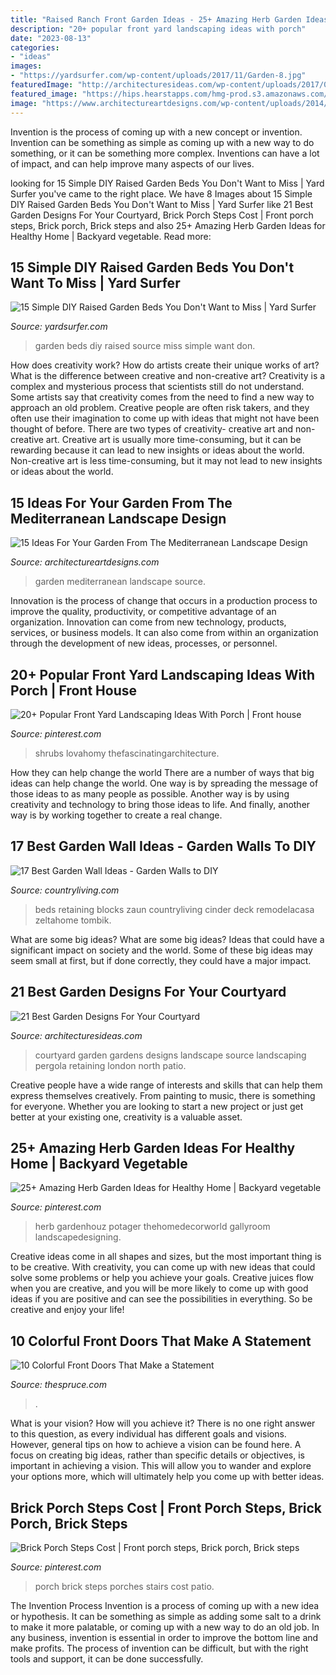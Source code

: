```yaml
---
title: "Raised Ranch Front Garden Ideas - 25+ Amazing Herb Garden Ideas For Healthy Home"
description: "20+ popular front yard landscaping ideas with porch"
date: "2023-08-13"
categories:
- "ideas"
images:
- "https://yardsurfer.com/wp-content/uploads/2017/11/Garden-8.jpg"
featuredImage: "http://architecturesideas.com/wp-content/uploads/2017/06/14-31.jpg"
featured_image: "https://hips.hearstapps.com/hmg-prod.s3.amazonaws.com/images/creditremodelandolacasa-com-1585535880.jpg?crop=0.888888888888889xw:1xh;center,top&amp;resize=480:*"
image: "https://www.architectureartdesigns.com/wp-content/uploads/2014/10/15-Ideas-For-Your-Garden-From-The-Mediterranean-Landscape-Design-10-630x945.jpg"
---
```



Invention is the process of coming up with a new concept or invention. Invention can be something as simple as coming up with a new way to do something, or it can be something more complex. Inventions can have a lot of impact, and can help improve many aspects of our lives.

	

		
looking for 15 Simple DIY Raised Garden Beds You Don&#039;t Want to Miss | Yard Surfer you've came to the right place. We have 8 Images about 15 Simple DIY Raised Garden Beds You Don&#039;t Want to Miss | Yard Surfer like 21 Best Garden Designs For Your Courtyard, Brick Porch Steps Cost | Front porch steps, Brick porch, Brick steps and also 25+ Amazing Herb Garden Ideas for Healthy Home | Backyard vegetable. Read more:
		
    
## 15 Simple DIY Raised Garden Beds You Don&#039;t Want To Miss | Yard Surfer

<img loading=lazy src="https://yardsurfer.com/wp-content/uploads/2017/11/Garden-8.jpg" onerror="this.onerror=null;this.src='https://tse3.mm.bing.net/th?id=OIP.pFpdLQO-sUN6c3cFPu2IQgHaMq&amp;pid=15.1';" alt="15 Simple DIY Raised Garden Beds You Don&#039;t Want to Miss | Yard Surfer">

_Source: yardsurfer.com_

>garden beds diy raised source miss simple want don. 

	

How does creativity work? How do artists create their unique works of art? What is the difference between creative and non-creative art?
Creativity is a complex and mysterious process that scientists still do not understand. Some artists say that creativity comes from the need to find a new way to approach an old problem. Creative people are often risk takers, and they often use their imagination to come up with ideas that might not have been thought of before. There are two types of creativity- creative art and non-creative art. Creative art is usually more time-consuming, but it can be rewarding because it can lead to new insights or ideas about the world. Non-creative art is less time-consuming, but it may not lead to new insights or ideas about the world.

    
## 15 Ideas For Your Garden From The Mediterranean Landscape Design

<img loading=lazy src="https://www.architectureartdesigns.com/wp-content/uploads/2014/10/15-Ideas-For-Your-Garden-From-The-Mediterranean-Landscape-Design-10-630x945.jpg" onerror="this.onerror=null;this.src='https://tse3.mm.bing.net/th?id=OIP.VkgAJSmfdNTqZZrAYmjHhwHaLH&amp;pid=15.1';" alt="15 Ideas For Your Garden From The Mediterranean Landscape Design">

_Source: architectureartdesigns.com_

>garden mediterranean landscape source. 

	

Innovation is the process of change that occurs in a production process to improve the quality, productivity, or competitive advantage of an organization. Innovation can come from new technology, products, services, or business models. It can also come from within an organization through the development of new ideas, processes, or personnel.

    
## 20+ Popular Front Yard Landscaping Ideas With Porch | Front House

<img loading=lazy src="https://i.pinimg.com/736x/21/73/01/2173018c86679dee3ddd41cc2966a98a.jpg" onerror="this.onerror=null;this.src='https://tse1.mm.bing.net/th?id=OIP.ZjdqBRn8jFPqk_PPy49sZwHaFj&amp;pid=15.1';" alt="20+ Popular Front Yard Landscaping Ideas With Porch | Front house">

_Source: pinterest.com_

>shrubs lovahomy thefascinatingarchitecture. 

	

How they can help change the world
There are a number of ways that big ideas can help change the world. One way is by spreading the message of those ideas to as many people as possible. Another way is by using creativity and technology to bring those ideas to life. And finally, another way is by working together to create a real change.

    
## 17 Best Garden Wall Ideas - Garden Walls To DIY

<img loading=lazy src="https://hips.hearstapps.com/hmg-prod.s3.amazonaws.com/images/creditremodelandolacasa-com-1585535880.jpg?crop=0.888888888888889xw:1xh;center,top&amp;resize=480:*" onerror="this.onerror=null;this.src='https://tse4.mm.bing.net/th?id=OIP.eXfzXRp6Q-RygLtNFOk_nQAAAA&amp;pid=15.1';" alt="17 Best Garden Wall Ideas - Garden Walls to DIY">

_Source: countryliving.com_

>beds retaining blocks zaun countryliving cinder deck remodelacasa zeltahome tombik. 

	

What are some big ideas?
What are some big ideas? Ideas that could have a significant impact on society and the world. Some of these big ideas may seem small at first, but if done correctly, they could have a major impact.

    
## 21 Best Garden Designs For Your Courtyard

<img loading=lazy src="http://architecturesideas.com/wp-content/uploads/2017/06/14-31.jpg" onerror="this.onerror=null;this.src='https://tse2.mm.bing.net/th?id=OIP.7p6D42WDy6dm-7lbF2qIrwHaEw&amp;pid=15.1';" alt="21 Best Garden Designs For Your Courtyard">

_Source: architecturesideas.com_

>courtyard garden gardens designs landscape source landscaping pergola retaining london north patio. 

	

Creative people have a wide range of interests and skills that can help them express themselves creatively. From painting to music, there is something for everyone. Whether you are looking to start a new project or just get better at your existing one, creativity is a valuable asset.

    
## 25+ Amazing Herb Garden Ideas For Healthy Home | Backyard Vegetable

<img loading=lazy src="https://i.pinimg.com/736x/38/6c/c2/386cc2d3802e46b573558a258e807a10.jpg" onerror="this.onerror=null;this.src='https://tse3.mm.bing.net/th?id=OIP.CtAvqUaRwJFHoyBPw9uRjgHaLK&amp;pid=15.1';" alt="25+ Amazing Herb Garden Ideas for Healthy Home | Backyard vegetable">

_Source: pinterest.com_

>herb gardenhouz potager thehomedecorworld gallyroom landscapedesigning. 

	

Creative ideas come in all shapes and sizes, but the most important thing is to be creative. With creativity, you can come up with new ideas that could solve some problems or help you achieve your goals. Creative juices flow when you are creative, and you will be more likely to come up with good ideas if you are positive and can see the possibilities in everything. So be creative and enjoy your life!

    
## 10 Colorful Front Doors That Make A Statement

<img loading=lazy src="https://fthmb.tqn.com/Qbj6ZFV2ma539DPIdX5QLPCEjl4=/960x0/filters:no_upscale()/4_-_Anewgarden-59c30b830d327a0011687bd9.jpg" onerror="this.onerror=null;this.src='https://tse4.mm.bing.net/th?id=OIP.a5_ZfHbZM5HASMyx4BTzpQHaLF&amp;pid=15.1';" alt="10 Colorful Front Doors That Make a Statement">

_Source: thespruce.com_

>. 

	

What is your vision? How will you achieve it?
There is no one right answer to this question, as every individual has different goals and visions. However, general tips on how to achieve a vision can be found here. A focus on creating big ideas, rather than specific details or objectives, is important in achieving a vision. This will allow you to wander and explore your options more, which will ultimately help you come up with better ideas.

    
## Brick Porch Steps Cost | Front Porch Steps, Brick Porch, Brick Steps

<img loading=lazy src="https://i.pinimg.com/originals/8e/c6/03/8ec60379bd179515e87fd85337d37b9c.jpg" onerror="this.onerror=null;this.src='https://tse2.mm.bing.net/th?id=OIP.rK_FPkDfi6yw_DHfk-67TQHaJ4&amp;pid=15.1';" alt="Brick Porch Steps Cost | Front porch steps, Brick porch, Brick steps">

_Source: pinterest.com_

>porch brick steps porches stairs cost patio. 

	

The Invention Process
Invention is a process of coming up with a new idea or hypothesis. It can be something as simple as adding some salt to a drink to make it more palatable, or coming up with a new way to do an old job. In any business, invention is essential in order to improve the bottom line and make profits. The process of invention can be difficult, but with the right tools and support, it can be done successfully.

